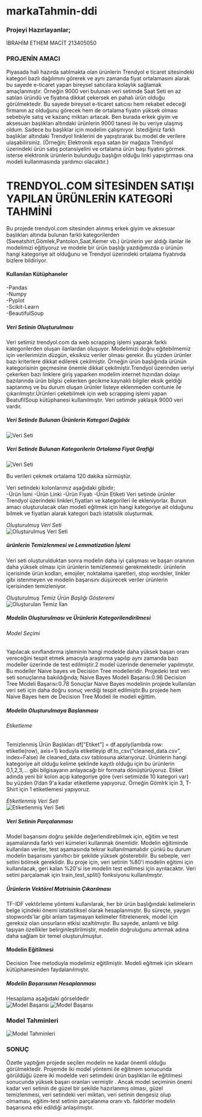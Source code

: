 # markaTahmin-ddi

### Projeyi Hazırlayanlar;
İBRAHİM ETHEM MACİT 213405050

  
### PROJENİN AMACI  
Piyasada hali hazırda satılmakta olan ürünlerin Trendyol e ticaret sitesindeki kategori bazlı dağılımını görerek ve aynı zamanda fiyat ortalamasını alarak bu sayede  e-ticaret yapan bireysel satıcılara kolaylık sağlamak amaçlanmıştır. Örneğin 9000 veri bulunan veri setimde Saat Seti en az satılan üründü ve fiyatına dikkat çekersek en pahalı ürün olduğu görülmektedir. Bu sayede bireysel e-ticaret satıcısı hem rekabet edeceği firmanın az olduğunu görecek hem de ortalama fiyatın yüksek olması sebebiyle satış ve kazanç miktarı artacak. Ben burada erkek giyim ve aksesuarı başlıkları altındaki ürünlerin 9000 tanesi ile bu veriye ulaşmış oldum. Sadece bu  başlıklar için modelim çalışmıyor. İstediğiniz farklı başlıklar altındaki Trendyol linklerini de yapıştırarak bu model de verilere ulaşabilirsiniz.
(Örneğin; Elektronik eşya satan bir mağaza Trendyol üzerindeki ürün satış potansiyelini ve ortalama ürün başı fiyatını görmek isterse elektronik ürünlerin bulunduğu başlığın olduğu linki yapıştırması ona modeli kullanmasında yardımcı olacaktır.) 

# TRENDYOL.COM SİTESİNDEN SATIŞI YAPILAN ÜRÜNLERİN KATEGORİ TAHMİNİ
Bu projede trendyol.com sitesinden alınmış erkek giyim ve aksesuar başlıkları altında bulunan farklı kategorilerden (Sweatshirt,Gömlek,Pantolon,Saat,Kemer vb.) ürünlerin yer aldığı ilanlar ile modelimizi eğitiyoruz ve modele bir ürün başlığı yazdığımızda o ürünün hangi kategoriye ait olduğunu ve  Trendyol üzerindeki ortalama fiyatınıda bizlere bildiriyor. 
#### Kullanılan Kütüphaneler
-Pandas      
-Numpy  
-Pyplot  
-Scikit-Learn  
-BeautifulSoup  

##### Veri Setinin Oluşturulması
Veri setimiz trendyol.com da web scrapping işlemi yaparak farklı kategorilerden oluşan ilanlardan oluşuyor. Modelimizi doğru eğitebilmemiz için verilerimizin düzgün, eksiksiz veriler olması gerekir. Bu yüzden ürünler bazı kriterlere dikkat edilerek çekilmiştir. Örneğin ürün başlığında ürünün kategorisinin geçmesine önemle dikkat çekilmiştir.Trendyol üzerinden veriyi çekerken bazı linklere giriş yaparken modelim internet hızından dolayı bazılarında ürün bilgisi çekerken gecikme kaynaklı bilgiler eksik geldiği saptanmış ve bu durum oluşan ürünler listeye eklenmeden contunie ile çıkarılmıştır.Ürünleri çekebilmek için web scrapping işlemi yapan BeatufilSoup kütüphanesi kullanılmıştır. Veri setimde yaklaşık 9000 veri vardır.

##### Veri Setinde Bulunan Ürünlerin Kategori Dağılıöı
![Veri Seti](https://github.com/iemacit/trendyol_kategoriTahmin-ddi/blob/main/images/yuzdelik_urun_da%C4%9F%C4%B1l%C4%B1m%C4%B1.png)
  
##### Veri Setinde Bulunan Kategorilerin Ortalama Fiyat Grafiği
![Veri Seti](https://github.com/iemacit/trendyol_kategoriTahmin-ddi/blob/main/images/ortalama_fiyat_dagilimi.png)
        
Bu verileri çekmek ortalama 120 dakika sürmüştür.

Veri setindeki kolonlarımız aşağıdaki gibidir;  
-Ürün İsmi
-Ürün Linki
-Ürün Fiyatı
-Ürün Etiketi
Veri setinde ürünler Trendyol üzerindeki linkleri,fiyatları ve kategorileri ile ekleniyorlar. Bunun amacı oluşturulacak olan modeli eğitmek için hangi kategoriye ait olduğunu bilmek ve fiyatları alarak kategori bazlı istatislik oluşturmak.

*Oluşturulmuş Veri Seti*  
![Oluşturulmuş Veri Seti](https://github.com/iemacit/trendyol_kategoriTahmin-ddi/blob/main/images/trendyol_Cekilen_%C3%BCr%C3%BCnler.png)

##### ürünlerin Temizlenmesi ve Lemmatization İşlemi
Veri seti oluşturulduktan sonra modelin daha iyi çalışması ve başarı oranının daha yüksek olması için ürünlerin temizlenmesi gerekmektedir. ürünlerin içerisinde ürün kodları, emojiler, noktalama işaretleri, stop wordsler, linkler gibi istenmeyen ve modelin başarısını düşürecek veriler ürünlerin içerisinden temizleniyor.  
  
*Oluşturulmuş Temiz Ürün Başlığı Gösteremi*  
![Oluşturulan Temiz İlan](https://github.com/iemacit/trendyol_kategoriTahmin-ddi/blob/main/images/temizlemi%C5%9F_veriseti.png)

##### Modelin Oluşturulması ve Ürünlerin Kategorilendirilmesi
###### Model Seçimi
Yapılacak sınıflandırma işleminin hangi modelde daha yüksek başarı oranı vereceğini tespit etmek amacıyla araştırma yapılıp aynı zamanda bazı modeller üzerinde de test edilmiştir.2 model üzerinde denemeler yapılmıştır. Bu modeller Naive bayes ve Decision Tree modelleridir. Projedeki test veri seti sonuçlarına bakıldığında;
Naive Bayes Modeli Başarısı:0.96
Decision Tree Modeli Başarısı:0.78
Sonuçlar Naive Bayes modelinin projede kullanılan veri seti için daha doğru sonuç verdiği tespit  edilmiştir.Bu projede hem Naive Bayes hem de  Decision Tree Modeli ile modeli eğittim.

##### Modelin Oluşturulmaya Başlanması
###### Etiketleme
Temizlenmiş Ürün Başlıkları
df["Etiket"] = df.apply(lambda row: etiketle(row), axis=1)
koduyla etiketleyip
df.to_csv("cleaned_data.csv", index=False) ile
cleaned_data.csv tablosuna aktarıyoruz.
Ürünlerin hangi kategoriye ait olduğu kelime şeklinde kayıtlı olduğu için bu ürünlerin 0,1,2,3,… gibi bilgisayarın anlayacağı bir formata dönüştürüyoruz. Etiket adında yeni bir kolon açıp kategoriye göre (veri setimizde 10 kategori var) bu yüzden 0‘dan 9'a kadar etiketleme yapıyoruz. Örneğin Gömlrk için 3, T-Shirt için 1 etiketlemesi yapıyoruz.

*Etiketlenmiş Veri Seti*  
![Etiketlenmiş Veri Seti](https://github.com/iemacit/trendyol_kategoriTahmin-ddi/blob/main/images/temiz-etiketlenmis_veriseti.png)

##### Veri Setinin Parçalanması
Model başarısını doğru şekilde değerlendirebilmek için, eğitim ve test aşamalarında farklı veri kümeleri kullanmak önemlidir. Modelin eğitiminde kullanılan veriler, test aşamasında tekrar kullanılmamalıdır çünkü bu durum modelin başarısını yanıltıcı bir şekilde yüksek gösterebilir. Bu sebeple, veri setini bölmek gereklidir. Bu proje için, veri setinin %80'i modelin eğitimi için kullanılacak, geri kalan %20'si ise modelin test edilmesi için ayrılacaktır. Veri setini parçalamak için train_test_split() fonksiyonu kullanılmıştır.

##### Ürünlerin Vektörel Matrisinin Çıkarılması
TF-IDF vektörleme yöntemi kullanılarak, her bir ürün başlığındaki kelimelerin belge içindeki önemi istatistiksel olarak hesaplanmıştır. Bu süreçte, yaygın stopwords'lar gibi anlam taşımayan kelimeler filtrelenerek, model için gereksiz olan unsurların etkisi azaltılmıştır. Bu sayede, anlamlı ve bilgi taşıyan özellikler belirginleştirilmiştir, modelin doğruluğunu artırmak adına daha sağlam bir temel oluşturulmuştur.

#### Modelin Eğitilmesi
Decision Tree metoduyla modelimiz eğitilmiştir. Modeli eğitmek için sklearn kütüphanesinden faydalanılmıştır.
##### Modelin Başarısının Hesaplanması
Hesaplama aşağıdaki görseldedir  
![Model Başarısı](https://github.com/iemacit/trendyol_kategoriTahmin-ddi/blob/main/images/model_basarisi1.png)
![Model Başarısı](https://github.com/iemacit/trendyol_kategoriTahmin-ddi/blob/main/images/model_basarisi2.png)
  
### Model Tahminleri
![Model Tahminleri](https://github.com/iemacit/trendyol_kategoriTahmin-ddi/blob/main/images/model_tahminleri.png)

  
### SONUÇ
Özetle yaptığım projede seçilen modelin ne kadar önemli olduğu görülmektedir. Projemde iki model yöntemi ile eğitmem sonucunda görüldüğü üzere iki modelde veri setimdeki ürün başlıkları ile eğitilmesi sonucunda yüksek başarı oranları vermiştir . Ancak model seçiminin önemi kadar veri setinin de güzel bir şekilde hazırlanmış olması, güzel temizlenmesi, veri setindeki veri miktarı, veri setinin dengesiz olup olmaması, eğitim-test setinin parçalanma oranı vb. faktörler modelin başarısına etki edildiği anlaşılmıştır.


